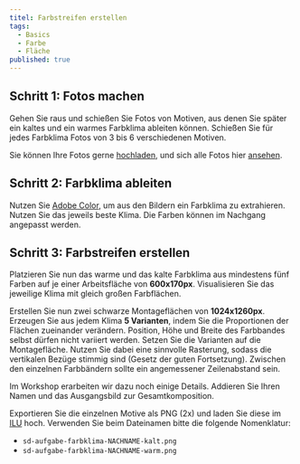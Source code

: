 ```yaml
---
titel: Farbstreifen erstellen
tags: 
  - Basics
  - Farbe
  - Fläche
published: true
---
```


## Schritt 1: Fotos machen

Gehen Sie raus und schießen Sie Fotos von Motiven, aus denen Sie später ein kaltes und ein warmes Farbklima ableiten können. Schießen Sie für jedes Farbklima Fotos von 3 bis 6 verschiedenen Motiven.

Sie können Ihre Fotos gerne [hochladen](https://th-koeln.sciebo.de/s/bVNKhk77ek5VCCB), und sich alle Fotos hier [ansehen](https://th-koeln.sciebo.de/s/0ylgGBsLsf9qr5R).

## Schritt 2: Farbklima ableiten
Nutzen Sie [Adobe Color](https://color.adobe.com/de/create/image), um aus den Bildern ein Farbklima zu extrahieren. Nutzen Sie das jeweils beste Klima. Die Farben können im Nachgang angepasst werden.

## Schritt 3: Farbstreifen erstellen

Platzieren Sie nun das warme und das kalte Farbklima aus mindestens fünf Farben auf je einer Arbeitsfläche von **600x170px**. Visualisieren Sie das jeweilige Klima mit gleich großen Farbflächen.

Erstellen Sie nun zwei schwarze Montageflächen von **1024x1260px**. Erzeugen Sie aus jedem Klima **5 Varianten**, indem Sie die Proportionen der Flächen zueinander verändern. Position, Höhe und Breite des Farbbandes selbst dürfen nicht variiert werden. Setzen Sie die Varianten auf die Montagefläche. Nutzen Sie dabei eine sinnvolle Rasterung, sodass die vertikalen Bezüge stimmig sind (Gesetz der guten Fortsetzung). Zwischen den einzelnen Farbbändern sollte ein angemessener Zeilenabstand sein.

Im Workshop erarbeiten wir dazu noch einige Details. Addieren Sie Ihren Namen und das Ausgangsbild zur Gesamtkomposition.

Exportieren Sie die einzelnen Motive als PNG (2x) und laden Sie diese im [ILU](https://ilu.th-koeln.de/ilias.php?baseClass=ilexercisehandlergui&cmdNode=cd:mz&cmdClass=ilObjExerciseGUI&cmd=showOverview&ref_id=487233&ass_id=18479) hoch. Verwenden Sie beim Dateinamen bitte die folgende Nomenklatur: 

- ```sd-aufgabe-farbklima-NACHNAME-kalt.png```
- ```sd-aufgabe-farbklima-NACHNAME-warm.png```
